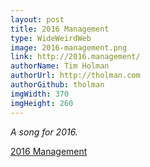 ```yaml
---
layout: post
title: 2016 Management
type: WideWeirdWeb
image: 2016-management.png
link: http://2016.management/
authorName: Tim Holman
authorUrl: http://tholman.com
authorGithub: tholman
imgWidth: 370
imgHeight: 260
---
```


_A song for 2016._

[2016 Management](http://2016.management/)
